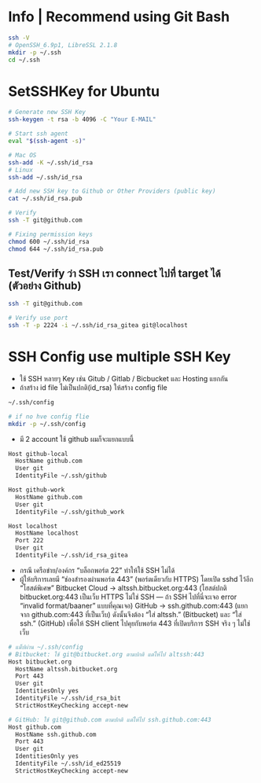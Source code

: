 # Info | Recommend using Git Bash

```bash
ssh -V
# OpenSSH_6.9p1, LibreSSL 2.1.8
mkdir -p ~/.ssh
cd ~/.ssh

```

# SetSSHKey for Ubuntu

```bash
# Generate new SSH Key
ssh-keygen -t rsa -b 4096 -C "Your E-MAIL"

# Start ssh agent
eval "$(ssh-agent -s)"

# Mac OS
ssh-add -K ~/.ssh/id_rsa
# Linux
ssh-add ~/.ssh/id_rsa

# Add new SSH key to Github or Other Providers (public key)
cat ~/.ssh/id_rsa.pub

# Verify
ssh -T git@github.com

# Fixing permission keys
chmod 600 ~/.ssh/id_rsa
chmod 644 ~/.ssh/id_rsa.pub
```

## Test/Verify ว่า SSH เรา connect ไปที่ target ได้ (ตัวอย่าง Github)
```bash
ssh -T git@github.com

# Verify use port
ssh -T -p 2224 -i ~/.ssh/id_rsa_gitea git@localhost

```

# SSH Config use multiple SSH Key

- ใช้ SSH หลายๆ Key เช่น Gitub / Gitlab / Bicbucket และ Hosting แยกกัน
- ถ้าสร้าง id file ไม่เป็นปกติ(id_rsa) ให้สร้าง config file

```bash
~/.ssh/config

# if no hve config flie
mkdir -p ~/.ssh/config
```

- มี 2 account ใช้ github ผมก็จะแยกแบบนี้

```bash
Host github-local
  HostName github.com
  User git
  IdentityFile ~/.ssh/github

Host github-work
  HostName github.com
  User git
  IdentityFile ~/.ssh/github_work

Host localhost
  HostName localhost
  Port 222
  User git
  IdentityFile ~/.ssh/id_rsa_gitea

```

- กรณี เครือข่าย/องค์กร “บล็อกพอร์ต 22” ทำให้ใช้ SSH ไม่ได้
- ผู้ให้บริการเลยมี “ช่องสำรองผ่านพอร์ต 443” (พอร์ตเดียวกับ HTTPS) โดยเปิด sshd ไว้อีก “โฮสต์พิเศษ”
Bitbucket Cloud → altssh.bitbucket.org:443
(โฮสต์ปกติ bitbucket.org:443 เป็นเว็บ HTTPS ไม่ใช่ SSH — ถ้า SSH ไปที่นี่จะเจอ error “invalid format/baaner” แบบที่คุณเจอ)
GitHub → ssh.github.com:443
(แยกจาก github.com:443 ที่เป็นเว็บ)
ดังนั้นจึงต้อง “ใส่ altssh.” (Bitbucket) และ “ใส่ ssh.” (GitHub) เพื่อให้ SSH client ไปคุยกับพอร์ต 443 ที่เปิดบริการ SSH จริง ๆ ไม่ใช่เว็บ
```bash
# แม็ปผ่าน ~/.ssh/config
# Bitbucket: ใช้ git@bitbucket.org ตามปกติ แต่ให้ไป altssh:443
Host bitbucket.org
  HostName altssh.bitbucket.org
  Port 443
  User git
  IdentitiesOnly yes
  IdentityFile ~/.ssh/id_rsa_bit
  StrictHostKeyChecking accept-new

# GitHub: ใช้ git@github.com ตามปกติ แต่ให้ไป ssh.github.com:443
Host github.com
  HostName ssh.github.com
  Port 443
  User git
  IdentitiesOnly yes
  IdentityFile ~/.ssh/id_ed25519
  StrictHostKeyChecking accept-new

```
